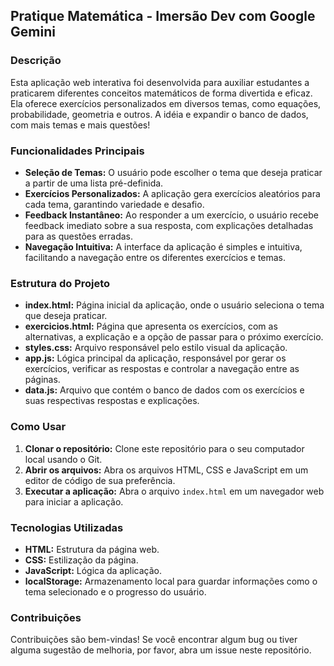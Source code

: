 ## Pratique Matemática - Imersão Dev com Google Gemini

### Descrição

Esta aplicação web interativa foi desenvolvida para auxiliar estudantes a praticarem diferentes conceitos matemáticos de forma divertida e eficaz. Ela oferece exercícios personalizados em diversos temas, como equações, probabilidade, geometria e outros. A idéia e expandir o banco de dados, com mais temas e mais questões!

### Funcionalidades Principais

* **Seleção de Temas:** O usuário pode escolher o tema que deseja praticar a partir de uma lista pré-definida.
* **Exercícios Personalizados:** A aplicação gera exercícios aleatórios para cada tema, garantindo variedade e desafio.
* **Feedback Instantâneo:** Ao responder a um exercício, o usuário recebe feedback imediato sobre a sua resposta, com explicações detalhadas para as questões erradas.
* **Navegação Intuitiva:** A interface da aplicação é simples e intuitiva, facilitando a navegação entre os diferentes exercícios e temas.

### Estrutura do Projeto

* **index.html:** Página inicial da aplicação, onde o usuário seleciona o tema que deseja praticar.
* **exercicios.html:** Página que apresenta os exercícios, com as alternativas, a explicação e a opção de passar para o próximo exercício.
* **styles.css:** Arquivo responsável pelo estilo visual da aplicação.
* **app.js:** Lógica principal da aplicação, responsável por gerar os exercícios, verificar as respostas e controlar a navegação entre as páginas.
* **data.js:** Arquivo que contém o banco de dados com os exercícios e suas respectivas respostas e explicações.

### Como Usar

1. **Clonar o repositório:** Clone este repositório para o seu computador local usando o Git.
2. **Abrir os arquivos:** Abra os arquivos HTML, CSS e JavaScript em um editor de código de sua preferência.
3. **Executar a aplicação:** Abra o arquivo `index.html` em um navegador web para iniciar a aplicação.

### Tecnologias Utilizadas

* **HTML:** Estrutura da página web.
* **CSS:** Estilização da página.
* **JavaScript:** Lógica da aplicação.
* **localStorage:** Armazenamento local para guardar informações como o tema selecionado e o progresso do usuário.

### Contribuições

Contribuições são bem-vindas! Se você encontrar algum bug ou tiver alguma sugestão de melhoria, por favor, abra um issue neste repositório.

